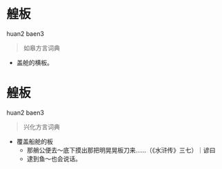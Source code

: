# 艎板
huan2 baen3
> 如皋方言词典
- 盖舱的横板。

# 艎板
huan2 baen3
> 兴化方言词典
- 覆盖船舱的板
  - 那艄公便去～底下摸出那把明晃晃板刀来……（《水浒传》三七）｜谚曰
  - 逮到鱼～也会说话。
